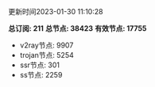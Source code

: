 更新时间2023-01-30 11:10:28

**总订阅: 211**
**总节点: 38423**
**有效节点: 17755**
- v2ray节点: 9907
- trojan节点: 5254
- ssr节点: 301
- ss节点: 2259
